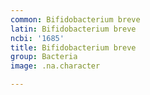 ```yaml
---
common: Bifidobacterium breve
latin: Bifidobacterium breve
ncbi: '1685'
title: Bifidobacterium breve
group: Bacteria
image: .na.character

---
```

